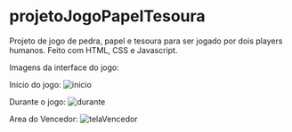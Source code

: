 # projetoJogoPapelTesoura
Projeto de jogo de pedra, papel e tesoura para ser jogado por dois players humanos. Feito com HTML, CSS e Javascript.


Imagens da interface do jogo:

Início do jogo:
![inicio](https://user-images.githubusercontent.com/98829238/159954383-b2a70f34-cd01-40b1-afe3-ae9291fcd222.jpg)



Durante o jogo:
![durante](https://user-images.githubusercontent.com/98829238/159954433-a64f8d82-92f2-43e9-b059-7ebb47082bee.jpg)



Area do Vencedor:
![telaVencedor](https://user-images.githubusercontent.com/98829238/159954460-94b0dfd1-d88e-4ded-8dbd-38e4948025b1.jpg)

